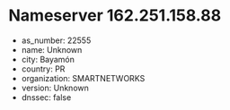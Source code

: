 # Nameserver 162.251.158.88

* as_number: 22555
* name: Unknown
* city: Bayamón
* country: PR
* organization: SMARTNETWORKS
* version: Unknown
* dnssec: false
